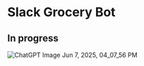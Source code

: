 # Slack Grocery Bot
## In progress


![ChatGPT Image Jun 7, 2025, 04_07_56 PM](https://github.com/user-attachments/assets/5312ca0d-964e-43ca-91f0-90e8a235285d)
